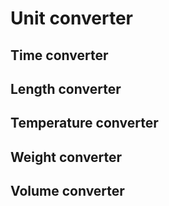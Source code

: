 # Unit converter
## Time converter
## Length converter
## Temperature converter
## Weight converter
## Volume converter